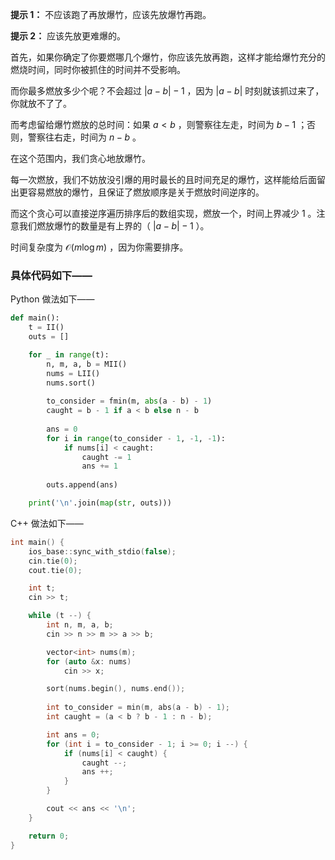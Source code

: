 **提示 1：** 不应该跑了再放爆竹，应该先放爆竹再跑。

**提示 2：** 应该先放更难爆的。

首先，如果你确定了你要燃哪几个爆竹，你应该先放再跑，这样才能给爆竹充分的燃烧时间，同时你被抓住的时间并不受影响。

而你最多燃放多少个呢？不会超过 $|a-b|-1$ ，因为 $|a-b|$ 时刻就该抓过来了，你就放不了了。

而考虑留给爆竹燃放的总时间：如果 $a<b$ ，则警察往左走，时间为 $b-1$ ；否则，警察往右走，时间为 $n-b$ 。

在这个范围内，我们贪心地放爆竹。

每一次燃放，我们不妨放没引爆的用时最长的且时间充足的爆竹，这样能给后面留出更容易燃放的爆竹，且保证了燃放顺序是关于燃放时间逆序的。

而这个贪心可以直接逆序遍历排序后的数组实现，燃放一个，时间上界减少 $1$ 。注意我们燃放爆竹的数量是有上界的（ $|a-b|-1$ ）。

时间复杂度为 $\mathcal{O}(m\log m)$ ，因为你需要排序。

### 具体代码如下——

Python 做法如下——

```Python []
def main():
    t = II()
    outs = []

    for _ in range(t):
        n, m, a, b = MII()
        nums = LII()
        nums.sort()
        
        to_consider = fmin(m, abs(a - b) - 1)
        caught = b - 1 if a < b else n - b
        
        ans = 0
        for i in range(to_consider - 1, -1, -1):
            if nums[i] < caught:
                caught -= 1
                ans += 1
        
        outs.append(ans)

    print('\n'.join(map(str, outs)))
```

C++ 做法如下——

```cpp []
int main() {
    ios_base::sync_with_stdio(false);
    cin.tie(0);
    cout.tie(0);

    int t;
    cin >> t;

    while (t --) {
        int n, m, a, b;
        cin >> n >> m >> a >> b;

        vector<int> nums(m);
        for (auto &x: nums)
            cin >> x;

        sort(nums.begin(), nums.end());
        
        int to_consider = min(m, abs(a - b) - 1);
        int caught = (a < b ? b - 1 : n - b);

        int ans = 0;
        for (int i = to_consider - 1; i >= 0; i --) {
            if (nums[i] < caught) {
                caught --;
                ans ++;
            }
        }

        cout << ans << '\n';
    }

    return 0;
}
```
